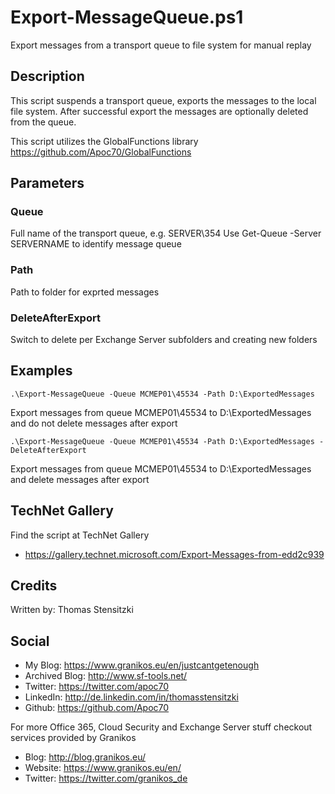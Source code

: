 # Export-MessageQueue.ps1
Export messages from a transport queue to file system for manual replay 

## Description
This script suspends a transport queue, exports the messages to the local file system. After successful export the messages are optionally deleted from the queue.

This script utilizes the GlobalFunctions library https://github.com/Apoc70/GlobalFunctions

## Parameters
### Queue
Full name of the transport queue, e.g. SERVER\354
Use Get-Queue -Server SERVERNAME to identify message queue

### Path
Path to folder for exprted messages

### DeleteAfterExport
Switch to delete per Exchange Server subfolders and creating new folders

## Examples
```
.\Export-MessageQueue -Queue MCMEP01\45534 -Path D:\ExportedMessages
```
Export messages from queue MCMEP01\45534 to D:\ExportedMessages and do not delete messages after export

```
.\Export-MessageQueue -Queue MCMEP01\45534 -Path D:\ExportedMessages -DeleteAfterExport
```
Export messages from queue MCMEP01\45534 to D:\ExportedMessages and delete messages after export

## TechNet Gallery
Find the script at TechNet Gallery
* https://gallery.technet.microsoft.com/Export-Messages-from-edd2c939

## Credits
Written by: Thomas Stensitzki

## Social

* My Blog: https://www.granikos.eu/en/justcantgetenough
* Archived Blog:	http://www.sf-tools.net/
* Twitter:	https://twitter.com/apoc70
* LinkedIn:	http://de.linkedin.com/in/thomasstensitzki
* Github:	https://github.com/Apoc70

For more Office 365, Cloud Security and Exchange Server stuff checkout services provided by Granikos

* Blog:     http://blog.granikos.eu/
* Website:	https://www.granikos.eu/en/
* Twitter:	https://twitter.com/granikos_de

